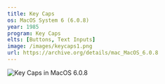 ```yaml
---
title: Key Caps
os: MacOS System 6 (6.0.8)
year: 1985
program: Key Caps
elts: [Buttons, Text Inputs]
image: /images/keycaps1.png
url: https://archive.org/details/mac_MacOS_6.0.8
---
```


![Key Caps in MacOS 6.0.8](/images/keycaps1.png)
